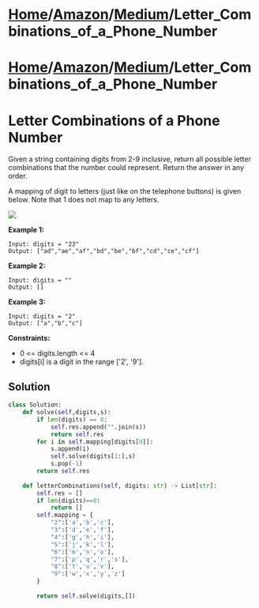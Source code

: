 # [Home](./../../..)/[Amazon](./../..)/[Medium](./..)/Letter_Combinations_of_a_Phone_Number
# [Home](./../../..)/[Amazon](./../..)/[Medium](./..)/Letter_Combinations_of_a_Phone_Number
<h1>Letter Combinations of a Phone Number</h1>

<p>
Given a string containing digits from 2-9 inclusive, return all possible letter combinations that the number could represent. Return the answer in any order.

A mapping of digit to letters (just like on the telephone buttons) is given below. Note that 1 does not map to any letters.

<img src="https://upload.wikimedia.org/wikipedia/commons/thumb/7/73/Telephone-keypad2.svg/200px-Telephone-keypad2.svg.png">

</p>

<b>Example 1:</b>

    Input: digits = "23"
    Output: ["ad","ae","af","bd","be","bf","cd","ce","cf"]
    
<b>Example 2:</b>

    Input: digits = ""
    Output: []
    
<b>Example 3:</b>

    Input: digits = "2"
    Output: ["a","b","c"]

<b>Constraints:</b>

- 0 <= digits.length <= 4
- digits[i] is a digit in the range ['2', '9'].

<h2>Solution</h2>

```python
class Solution:
    def solve(self,digits,s):
        if len(digits) == 0:
            self.res.append("".join(s))
            return self.res
        for i in self.mapping[digits[0]]:
            s.append(i)
            self.solve(digits[1:],s)
            s.pop(-1)
        return self.res
    
    def letterCombinations(self, digits: str) -> List[str]:
        self.res = []
        if len(digits)==0:
            return []
        self.mapping = {
            "2":['a','b','c'],
            "3":['d','e','f'],
            "4":['g','h','i'],
            "5":['j','k','l'],
            "6":['m','n','o'],
            "7":['p','q','r','s'],
            "8":['t','u','v'],
            "9":['w','x','y','z']
        }
        
        return self.solve(digits,[])
```
